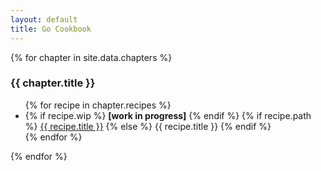 ```yaml
---
layout: default
title: Go Cookbook
---
```


{% for chapter in site.data.chapters %}
  <h3> {{ chapter.title }}</h3>

  <ul>
  {% for recipe in chapter.recipes %}
    <li>
    {% if recipe.wip %}
      <strong>[work in progress]</strong>
    {% endif %}
    {% if recipe.path %}
      <a href="{{recipe.path}}">{{ recipe.title }}</a>
    {% else %}
      {{ recipe.title }}
    {% endif %}
    </li>
  {% endfor %}
  </ul>
{% endfor %}

